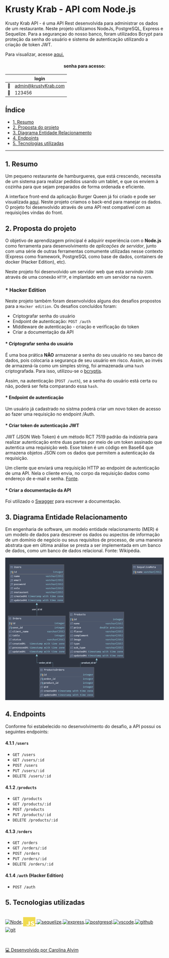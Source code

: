 # Krusty Krab - API com Node.js

Krusty Krab API  - é uma API Rest desenvolvida para administrar os dados de um restaurante. Neste projeto utilizamos NodeJs, PostgreSQL, Express e Sequelize. Para a segurançao do nosso banco, foram utilizados Bcrypt para proteção da senha do usuário e sistema de autenticação utilizando a criação de token JWT. 

Para visualizar, acesse [aqui.](https://krusty-krab-api.herokuapp.com/docs/) 

<div align='center'>
 
  <h4> senha para acesso: </h4>

|      |          login          |     
|------|-------------------------|
|  📨  |  admin@krustyKrab.com   |
|  🔐  |         123456          |

</div>

## Índice

- [1. Resumo](#1-Resumo)
- [2. Proposta do projeto](#2-proposta-do-projeto)
- [3. Diagrama Entidade Relacionamento ](#3-diagrama-entidade-relacionamento)
- [4. Endpoints](#4-endpoints)
- [5. Tecnologias utilizadas](#5-tecnologias-utilizadas)

---

## 1. Resumo

Um pequeno restaurante de hamburgueres, que está crescendo, necessita de um sistema para realizar pedidos usando um tablet, e que os enviem à cozinha para que sejam preparados de forma ordenada e eficiente.

A interface front-end da aplicação Burger Queen já foi criado e pode ser visualizada [aqui](https://krusty-krab-restaurant.herokuapp.com/). Neste projeto criamos o back-end para manejar os dados. O projeto foi desenvolvido através de uma API rest compatível com as requisições vindas do front.


## 2. Proposta do projeto

O objetivo de aprendizagem principal é adquirir experiência com o **Node.js** como ferramenta para desenvolvimento de _aplicações de servidor_, junto com uma série de outras ferramentas comumente utilizadas nesse contexto (Express como framework, PostgreSQL como base de dados, containers de docker (Hacker Edition), etc).

Neste projeto foi desenvolvido um servidor web que esta _servindo_ `JSON` através de uma conexão `HTTP`, e implantado em um servidor na nuvem.


### * Hacker Edition

Neste projeto também foram desenvolvidos alguns dos desafios propostos para a `Hacker edition`. Os desafios concluídos foram:

* Criptografar senha do usuário
* Endpoint de autenticação: `POST /auth`
* Middleware de autenticação - criação e verificação do token
* Criar a documentação da API


#### * Criptografar senha do usuário

É uma boa prática **NÃO** armazenar a senha do seu usuário no seu banco de dados, pois colocaria a segurança de seu usuário em risco. Assim, ao invés de armazená-la como um simples string, foi armazenada uma `hash` criptografada. Para isso,
utilizou-se o [bcryptjs](https://www.npmjs.com/package/bcryptjs).

Assim, na autenticação (`POST /auth`), se a senha do usuário está certa ou não, poderá ser feita
comparando essa `hash`.

#### * Endpoint de autenticação

Um usuário já cadastrado no sistma poderá criar um novo token de acesso ao fazer uma requisição no endpoint /Auth.

#### * Criar token de autenticação JWT

JWT (JSON Web Token) é um método RCT 7519 padrão da indústria para realizar autenticação entre duas partes por meio de um token assinado que autentica uma requisição web. Esse token é um código em Base64 que armazena objetos JSON com os dados que permitem a autenticação da requisição.

Um cliente que enviará uma requisição HTTP ao endpoint de autenticação de uma API. Nela o cliente envia, no corpo da requisição dados como endereço de e-mail e senha. [Fonte](https://www.devmedia.com.br/como-o-jwt-funciona/40265).


#### * Criar a documentação da API

Foi utilizado o [Swagger](https://swagger.io/docs/specification/about/) para escrever a documentação.


## 3. Diagrama Entidade Relacionamento

Em engenharia de software, um modelo entidade relacionamento (MER) é um modelo de dados para descrever os dados ou aspectos de informação de um domínio de negócio ou seus requisitos de processo, de uma maneira abstrata que em última análise se presta a ser implementada em um banco de dados, como um banco de dados relacional. Fonte: Wikipédia.

<div align='center'>
 
![tabela](./img/image.png)

</div>

## 4. Endpoints

Conforme foi estabelecido no desenvolvimento do desafio, a API possui os seguintes endpoints:

#### 4.1.1 `/users`

* `GET /users`
* `GET /users/:id`
* `POST /users`
* `PUT /users/:id`
* `DELETE /users/:id`

#### 4.1.2 `/products`

* `GET /products`
* `GET /products/:id`
* `POST /products`
* `PUT /products/:id`
* `DELETE /products/:id`

#### 4.1.3 `/orders`

* `GET /orders`
* `GET /orders/:id`
* `POST /orders`
* `PUT /orders/:id`
* `DELETE /orders/:id`

#### 4.1.4 `/auth` (Hacker Edition)

* `POST /auth`


## 5. Tecnologias utilizadas

<div align="inline_block">
  <a href="https://github.com/caroAlvim">
</div>
  
<div style="display: inline_block"><br>
  
  <img  align="center" alt="Node" height="30" width="40" src="https://cdn.jsdelivr.net/gh/devicons/devicon/icons/nodejs/nodejs-original.svg" />
  <img align="center" alt="Js" height="30" width="40" src="https://raw.githubusercontent.com/devicons/devicon/master/icons/javascript/javascript-plain.svg">
   <img align="center" alt="sequelize" height="30" width="40" src="https://cdn.jsdelivr.net/gh/devicons/devicon/icons/sequelize/sequelize-original.svg" />
  <img align="center" alt="express" height="30" width="40" src="https://cdn.jsdelivr.net/gh/devicons/devicon/icons/express/express-original.svg" />
  <img align="center" alt="postgresql" height="30" width="40" src="https://cdn.jsdelivr.net/gh/devicons/devicon/icons/postgresql/postgresql-plain-wordmark.svg" />
  <img align="center" alt="vscode" height="30" width="40" src="https://cdn.jsdelivr.net/gh/devicons/devicon/icons/vscode/vscode-original.svg" />
  <img align="center" alt="github" height="30" width="40" src="https://cdn.jsdelivr.net/gh/devicons/devicon/icons/github/github-original.svg" />
  <img align="center" alt="git" height="30" width="40" src="https://cdn.jsdelivr.net/gh/devicons/devicon/icons/git/git-original.svg" />
</div><br>

## 

💻  Desenvolvido por [Carolina Alvim](https://www.linkedin.com/in/carolina-alvim/) 
